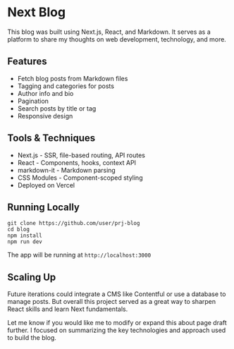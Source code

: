 # Next Blog

This blog was built using Next.js, React, and Markdown. It serves as a platform to share my thoughts on web development, technology, and more.

## Features

- Fetch blog posts from Markdown files 
- Tagging and categories for posts
- Author info and bio
- Pagination 
- Search posts by title or tag
- Responsive design

## Tools & Techniques

- Next.js - SSR, file-based routing, API routes
- React - Components, hooks, context API
- markdown-it - Markdown parsing 
- CSS Modules - Component-scoped styling
- Deployed on Vercel

## Running Locally

```
git clone https://github.com/user/prj-blog
cd blog
npm install
npm run dev
```

The app will be running at `http://localhost:3000`

## Scaling Up

Future iterations could integrate a CMS like Contentful or use a database to manage posts. But overall this project served as a great way to sharpen React skills and learn Next fundamentals.

Let me know if you would like me to modify or expand this about page draft further. I focused on summarizing the key technologies and approach used to build the blog.

